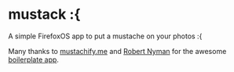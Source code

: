 mustack :{
==========

A simple FirefoxOS app to put a mustache on your photos :{

Many thanks to [mustachify.me](http://mustachify.me) and [Robert Nyman](http://robertnyman.com/) for the awesome [boilerplate app](https://github.com/robnyman/Firefox-OS-Boilerplate-App).
